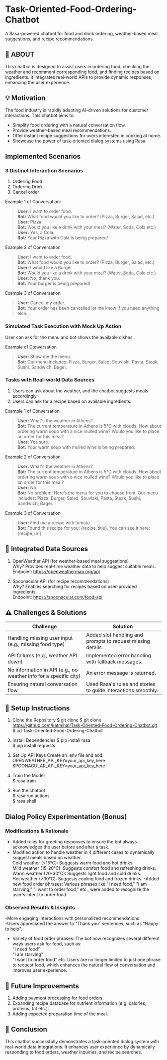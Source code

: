 # Task-Oriented-Food-Ordering-Chatbot
A Rasa-powered chatbot for food and drink ordering, weather-based meal suggestions, and recipe recommendations.

## 📖 ABOUT 

This chatbot is designed to assist users in ordering food, checking the weather and recomment corresponding food, and finding recipes based on ingredients. 
It integrates real-world APIs to provide dynamic responses, enhancing the user experience.

## 💡 Motivation

The food industry is rapidly adopting AI-driven solutions for customer interactions. This chatbot aims to:

- Simplify food ordering with a natural conversation flow.
- Provide weather-based meal recommendations.
- Offer instant recipe suggestions for users interested in cooking at home.
- Showcase the power of task-oriented dialog systems using Rasa.

## Implemented Scenarios

### 3 Distinct Interaction Scenarios

1. Ordering Food
2. Ordering Drink
3. Cancel order 

Example 1 of Conversation:
> **User:** I want to order food.  
> **Bot:** What food would you like to order? (Pizza, Burger, Salad, etc.)  
> **User:** Pizza  
> **Bot:** Would you like a drink with your meal? (Water, Soda, Cola etc.)  
> **User:** Yes, a Cola.  
> **Bot:** Your Pizza with Cola is being prepared!

Example 2 of Conversation
> **User:** I want to order food.  
> **Bot:** What food would you like to order? (Pizza, Burger, Salad, etc.)  
> **User:** I would like a Burger  
> **Bot:** Would you like a drink with your meal? (Water, Soda, Cola etc.)  
> **User:** No, thank you.  
> **Bot:** Your burger is being prepared!

Example 3 of Conversation
> **User:** Cancel my order.  
> **Bot:** Your order has been cancelled let me know if you need anything else.

### Simulated Task Execution with Mock Up Action

User can ask for the menu and bot shows the available dishes.

Example of Conversation
> **User:** Show me the menu.  
> **Bot:** Our menu includes: Pizza, Burger, Salad, Souvlaki, Pasta, Steak, Sushi, Sandwich, Bagel.

### Tasks with Real-world Data Sources

1. Users can ask about the weather, and the chatbot suggests meals accordingly.
2. Users can ask for a recipe based on available ingredients.

Example 1 of Conversation
> **User:** What's the weather in Athens?  
> **Bot:** The current temperature in Athens is 5°C with clouds. How about ordering warm soup with a nice mulled wine? Would you like to place an order for this meal?  
> **User:** Yes sure.  
> **Bot:** Your warm soup with mulled wine is being prepared.  

Example 2 of Conversation
> **User:** What's the weather in Athens?  
> **Bot:** The current temperature in Athens is 5°C with clouds. How about ordering warm soup with a nice mulled wine? Would you like to place an order for this meal?  
> **User:** No.  
> **Bot:** No problem! Here’s the menu for you to choose from. Our menu includes: Pizza, Burger, Salad, Souvlaki, Pasta, Steak, Sushi, Sandwich, Bagel.  

Example 3 of Conversation
> **User:** Find me a recipe with tomato.  
> **Bot:**  Found this recipe for you: {recipe_title}. You can see it here: {recipe_url}
  
## 🔗 Integrated Data Sources

1. OpenWeather API (for weather-based meal suggestions)  
Why? Provides real-time weather data to help suggest suitable meals.  
Endpoint: https://openweathermap.org/api

2. Spoonacular API (for recipe recommendations)  
Why? Enables searching for recipes based on user-provided ingredients.  
Endpoint: https://spoonacular.com/food-api

## ⚠️ Challenges & Solutions

| Challenge | Solution |
|-----------|----------|
| Handling missing user input (e.g., missing food type) | Added slot handling and prompts to request missing details. |
| API failures (e.g., weather API down) | Implemented error handling with fallback messages. |
| No information in API (e.g., no weather info for a specific city) | An error message is returned. |
| Ensuring natural conversation flow | Used Rasa's rules and stories to guide interactions smoothly. |


## 🔑 Setup Instructions

1. Clone the Repository
$ git clone $ git clone https://github.com/katmihal/Task-Oriented-Food-Ordering-Chatbot.git   
$ cd Task-Oriented-Food-Ordering-Chatbot  

2. Install Dependencies
$ pip install rasa  
$ pip install requests

3. Set Up API Keys
Create an .env file and add:  
OPENWEATHER_API_KEY=your_api_key_here  
SPOONACULAR_API_KEY=your_api_key_here  

4. Train the Model  
$ rasa train  

5. Run the chatbot  
$ rasa run actions  
$ rasa shell

## Dialog Policy Experimentation (Bonus)

### Modifications & Rationale
- Added rules for greeting responses to ensure the bot always acknowledges the user before and after a task.  
- Modified action to handle weather in 4 different cases to dynamically suggest meals based on weather.  
Cold weather (<15°C): Suggests warm food and hot drinks.  
Mild weather (15-20°C): Suggests comfort food and refreshing drinks.  
Warm weather (20-30°C): Suggests light food and cold drinks.  
Hot weather (>30°C): Suggests cooling food and frozen drinks.
-Added new food order phrases: Various phrases like "I need food," "I am starving," "I want to order food," etc., were added to recognize the user's intent to order food. 

### Observed Results & Insights
-More engaging interactions with personalized recommendations.  
-Users appreciated the answer to "Thank you" sentences, such as "Happy to help".  
- Variety of food order phrases: The bot now recognizes several different ways users ask for food, such as:  
"I need food"  
"I am starving"  
"I want to order food" etc.
Users are no longer limited to just one phrase to request food, which enhances the natural flow of conversation and improves user experience.  

## 📢 Future Improvements
1. Adding payment processing for food orders.
2. Expanding recipe database for nutrient information (e.g. calories, proteins, fat etc.).
3. Adding expected preparation time of the meal.

## 📌 Conclusion

This chatbot successfully demonstrates a task-oriented dialog system with real-world data integrations. 
It enhances user experience by dynamically responding to food orders, weather inquiries, and recipe searches.

